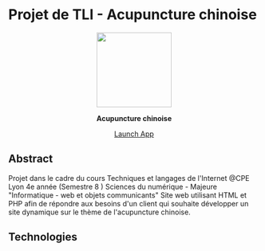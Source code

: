 
# Projet de TLI - Acupuncture chinoise

<div align="center">
  <p>
  <img src="https://image.freepik.com/free-icon/acupuncture-needles_318-47490.jpg" width="150" />
  </p>

  <p>
    <strong>Acupuncture chinoise</strong>
  </p>

  <p>
    <a href="https://mathmout.github.io/tli/">
      Launch App
    </a>
  </p>
</div>


## Abstract

Projet dans le cadre du cours Techniques et langages de l'Internet @CPE Lyon 4e année (Semestre 8 ) Sciences du numérique - Majeure "Informatique - web et objets communicants"
Site web utilisant HTML et PHP afin de répondre aux besoins d'un client qui souhaite développer un site dynamique sur le thème de l'acupuncture chinoise.

## Technologies



